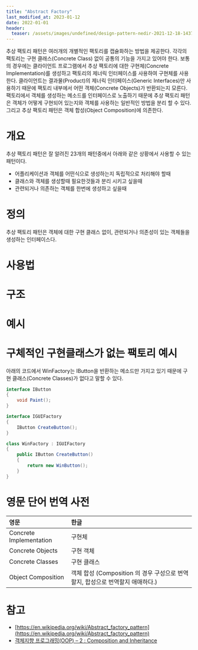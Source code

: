 ```yaml
---
title: "Abstract Factory"
last_modified_at: 2023-01-12
date: 2022-01-01
header:
  teaser: /assets/images/undefined/design-pattern-nedir-2021-12-18-143754.jpg
---
```


추상 팩토리 패턴은 여러개의 개별적인 팩토리를 캡슐화하는 방법을 제공한다. 각각의 팩토리는 구현 클래스(Concrete Class) 없이 공통의 기능을 가지고 있어야 한다. 보통의 경우에는 클라이언트 프로그램에서 추상 팩토리에 대한 구현체(Concrete Implementation)를 생성하고 팩토리의 제너릭 인터페이스를 사용하여 구현체를 사용한다. 클라이언트는 결과물(Product)의 제너릭 인터페이스(Generic Interfaces)만 사용하기 때문에 팩토리 내부에서 어떤 객체(Concrete Objects)가 반환되는지 모른다. 팩토리에서 객체를 생성하는 메소드를 인터페이스로 노출하기 때문에 추상 팩토리 패턴은 객체가 어떻게 구현되어 있는지와 객체를 사용하는 일반적인 방법을 분리 할 수 있다. 그리고 추상 팩토리 패턴은 객체 합성(Object Composition)에 의존한다.

# 개요

추상 팩토리 패턴은 잘 알려진 23개의 패턴중에서 아래와 같은 상황에서 사용할 수 있는 패턴이다.

* 어플리케이션과 객체를 어떤식으로 생성하는지 독립적으로 처리해야 할때
* 클래스와 객체를 생성할때 필요한것들과 분리 시키고 싶을때
* 관련되거나 의존하는 객체를 한번에 생성하고 싶을때

# 정의

추상 팩토리 패턴은 객체에 대한 구현 클래스 없이, 관련되거나 의존성이 있는 객체들을 생성하는 인터페이스다.

# 사용법

# 구조

# 예시

# 구체적인 구현클래스가 없는 팩토리 예시

아래의 코드에서 WinFactory는 IButton을 반환하는 메소드만 가지고 있기 때문에 구현 클래스(Concrete Classes)가 없다고 말할 수 있다.

```csharp
interface IButton
{
    void Paint();
}

interface IGUIFactory
{
    IButton CreateButton();
}

class WinFactory : IGUIFactory
{
    public IButton CreateButton()
    {
        return new WinButton();
    }
}
```

# 영문 단어 번역 사전

|영문|한글|
|:---|:---|
|Concrete Implementation|구현체|
|Concrete Objects|구현 객체|
|Concrete Classes|구현 클래스|
|Object Composition|객체 합성 (Composition 의 경우 구성으로 번역할지, 합성으로 번역할지 애매하다.)|

# 참고

* [https://en.wikipedia.org/wiki/Abstract_factory_pattern](https://en.wikipedia.org/wiki/Abstract_factory_pattern)
* [객체지향 프로그래밍(OOP) – 2 : Composition and Inheritance](https://actruce.com/copy-object-oriented-programming-2/)
